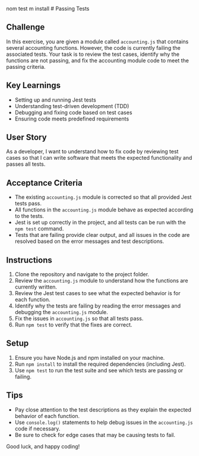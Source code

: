 nom test
m install # Passing Tests

## Challenge

In this exercise, you are given a module called `accounting.js` that contains several accounting functions. However, the code is currently failing the associated tests. Your task is to review the test cases, identify why the functions are not passing, and fix the accounting module code to meet the passing criteria.

## Key Learnings

- Setting up and running Jest tests
- Understanding test-driven development (TDD)
- Debugging and fixing code based on test cases
- Ensuring code meets predefined requirements

## User Story

As a developer, I want to understand how to fix code by reviewing test cases so that I can write software that meets the expected functionality and passes all tests.

## Acceptance Criteria

- The existing `accounting.js` module is corrected so that all provided Jest tests pass.
- All functions in the `accounting.js` module behave as expected according to the tests.
- Jest is set up correctly in the project, and all tests can be run with the `npm test` command.
- Tests that are failing provide clear output, and all issues in the code are resolved based on the error messages and test descriptions.

## Instructions

1. Clone the repository and navigate to the project folder.
2. Review the `accounting.js` module to understand how the functions are currently written.
3. Review the Jest test cases to see what the expected behavior is for each function.
4. Identify why the tests are failing by reading the error messages and debugging the `accounting.js` module.
5. Fix the issues in `accounting.js` so that all tests pass.
6. Run `npm test` to verify that the fixes are correct.

## Setup

1. Ensure you have Node.js and npm installed on your machine.
2. Run `npm install` to install the required dependencies (including Jest).
3. Use `npm test` to run the test suite and see which tests are passing or failing.

## Tips

- Pay close attention to the test descriptions as they explain the expected behavior of each function.
- Use `console.log()` statements to help debug issues in the `accounting.js` code if necessary.
- Be sure to check for edge cases that may be causing tests to fail.

Good luck, and happy coding!
